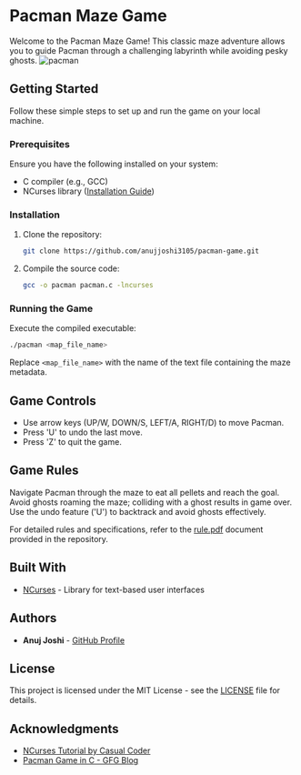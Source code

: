 # Pacman Maze Game

Welcome to the Pacman Maze Game! This classic maze adventure allows you to guide Pacman through a challenging labyrinth while avoiding pesky ghosts.
![pacman](pacman.gif)

## Getting Started

Follow these simple steps to set up and run the game on your local machine.

### Prerequisites

Ensure you have the following installed on your system:

- C compiler (e.g., GCC)
- NCurses library ([Installation Guide](https://invisible-island.net/ncurses/))

### Installation

1. Clone the repository:

   ```bash
   git clone https://github.com/anujjoshi3105/pacman-game.git
   ```

2. Compile the source code:

   ```bash
   gcc -o pacman pacman.c -lncurses
   ```

### Running the Game

Execute the compiled executable:

```bash
./pacman <map_file_name>
```

Replace `<map_file_name>` with the name of the text file containing the maze metadata.

## Game Controls

- Use arrow keys (UP/W, DOWN/S, LEFT/A, RIGHT/D) to move Pacman.
- Press 'U' to undo the last move.
- Press 'Z' to quit the game.

## Game Rules

Navigate Pacman through the maze to eat all pellets and reach the goal. Avoid ghosts roaming the maze; colliding with a ghost results in game over. Use the undo feature ('U') to backtrack and avoid ghosts effectively.

For detailed rules and specifications, refer to the [rule.pdf](https://github.com/anujjoshi3105/pacman-game/rule.pdf) document provided in the repository.

## Built With

- [NCurses](https://invisible-island.net/ncurses/) - Library for text-based user interfaces

## Authors

- **Anuj Joshi** - [GitHub Profile](https://github.com/anujjoshi3105)

## License

This project is licensed under the MIT License - see the [LICENSE](https://github.com/anujjoshi3105/pacman-game/LICENSE.md) file for details.

## Acknowledgments

- [NCurses Tutorial by Casual Coder](https://www.youtube.com/playlist?list=PL2U2TQ__OrQ8jTf0_noNKtHMuYlyxQl4v)
- [Pacman Game in C - GFG Blog](https://www.geeksforgeeks.org/pacman-game-in-c/)
